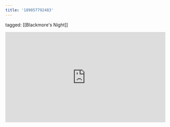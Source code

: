 ```yaml
---
title: '189057792483'
---
```

tagged: [[Blackmore's Night]]
<iframe allow="accelerometer; autoplay; clipboard-write; encrypted-media; gyroscope; picture-in-picture" allowfullscreen="" frameborder="0" height="281" id="youtube_iframe" src="https://www.youtube.com/embed/8CJO7KJCtmk?feature=oembed&amp;enablejsapi=1&amp;origin=https://safe.txmblr.com&amp;wmode=opaque" width="500"></iframe>